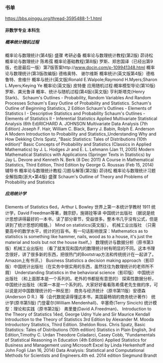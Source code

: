 ### 书单
https://bbs.pinggu.org/thread-3595488-1-1.html

#### 非数学专业 本科生
##### 概率统计随机过程
概率论与数理统计(第4版) 盛骤 考研必备
概率论与数理统计教程(第2版) 茆诗松
概率论与数理统计 陈希孺
概率论基础教程(第8版) 罗斯、郑忠国译（已经出第9版，也是最后一版）第7版答案http://www.docin.com/p-109941348.html
概率论与数理统计(第3版改编版) 德格奥特、 谢尔维斯
概率统计(英文版第4版）德格鲁特、舍维什
概率与统计(英文版)Ronald E.Walpole;Raymond H.Myers;Sharon L.Myers;Keying Ye
概率论(英文版) 皮特曼
应用随机过程:概率模型导论(第10版) 罗斯、龚光鲁译
概率、统计与随机过程(第4版)(英文版) 亨利斯塔克(Henry Stark)、
Schaum's Outlines - Probability, Random Variables And Random Processes
Schaum's Easy Outline of Probability and Statistics.
Schaum's Outline of Beginning Statistics, 2 Edition
Schaum's Outlines - Elements of Statistics I - Descriptive Statistics and Probability
Schaum's Outlines - Elements of Statistics II - Inferential Statistics
Applied Multivariate Statistical Analysis (6th Ed)RICHARD A. JOHNSON
Multivariate Data Analysis (7th Edition) Joseph F. Hair, William C. Black, Barry J. Babin, Rolph E. Anderson
A Modern Introduction to Probability and Statistics_Understanding Why and How Dekking
Chris Spatz, "Basic Statistics: Tales of Distributions (10th edition)"
Basic Concepts of Probability and Statistics (Classics in Applied Mathematics) by J. L. Hodges Jr and E. L. Lehmann (Jan 11, 2005)
Modern Mathematical Statistics with Applications (Springer Texts in Statistics) by Jay L. Devore and Kenneth N. Berk (8 Dec 2011)
A Course in Mathematical Statistics, Third Edition, Third Edition by George G. Roussas (Feb 15, 2014)
辅导书
概率论与数理统计教程:习题与解答(第2版) 茆诗松
概率论与数理统计习题全解指南(浙大•第4版) 盛骤
Schaum's Outline of Theory and Problems of Probability and Statistics


##### 应用统计学
Elements of Statistics 6ed，Arthur L Bowley 世界上第一本统计学教材 1911
统计学，David Freedman等著，魏宗舒，施锡铨等译 中国统计出版社 （据说是统计思想讲得最好的一本书，读了部分章节，受益很多。整本书几乎没有公式，但是讲到了统计思想的精髓。）
Mind on statistics(英文版）， 机械工业出版社 （只需要高中的数学水平，统计的扫盲书。有一句话影响很深：Mathematics as to statistics is something like hammer, nails, wood as to a house, it's just the material and tools but not the house itself。）
数理统计与数据分析（原书第3版）机械工业出版社 （看了就发现和国内的数理统计树有明显的不同。这本书理念很好，讲了很多新的东西，把很热门的Bootstrap方法和传统统计在一起讲了。Amazon上有书评。）
Business Statistics a decision making approach（影印版）中国统计出版社（在实务中很实用的东西，虽然往往为数理统计的老师所不屑）
Understanding Statistics in the behavioral science（影印版） 中国统计出版社 （和上面那本是一个系列的。老外的书都挺有意思的）
探索性数据分析，中国统计出版社（和第一本是一个系列的。大家好好看看陈希儒老先生做的序，可以说是对中国数理统计的一种反思）
商务与经济统计（原书第11版）安德森(Anderson D R.）等（会代数就读得懂这本书，美国最畅销的商务统计著作）
统计学(原书第5版) 门登霍尔(William Mendenhall)、辛塞奇(Terry Sincich)
统计模型：理论和实践（原书第2版） 弗里曼(David A.Freedman)、
Introduction to the Theory of Statistics 14ed, George Udny Yule and Sir Maurice Kendall
Introduction to the Theory of Statistics 3rd Edition by Alexander M. Mooda
Introductory Statistics, Third Edition. Sheldon Ross.
Chris Spatz, Basic Statistics: Tales of Distributions (10th edition)
Statistics in Plain English, 3rd Edition,Timothy C. Urdan
Theodore Coladarci, Casey Cobb, "Fundamentals of Statistical Reasoning in Education (4th Edition)
Applied Statistics for Business and Management using Microsoft Excel by Linda Herkenhoff and John Fogli (Jan 16, 2014)
Data Analysis: Statistical and Computational Methods for Scientists and Engineers.4th ed. 2014 edition Siegmund Brandt